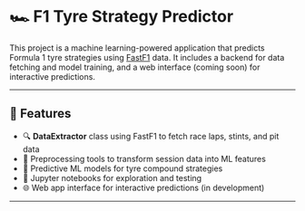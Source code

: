 # 🏎️ F1 Tyre Strategy Predictor

This project is a machine learning-powered application that predicts Formula 1 tyre strategies using [FastF1](https://theoehrly.github.io/Fast-F1/) data. It includes a backend for data fetching and model training, and a web interface (coming soon) for interactive predictions.

---


## 🚀 Features

- 🔍 **DataExtractor** class using FastF1 to fetch race laps, stints, and pit data
- 🧼 Preprocessing tools to transform session data into ML features
- 🤖 Predictive ML models for tyre compound strategies
- 🧪 Jupyter notebooks for exploration and testing
- 🌐 Web app interface for interactive predictions (in development)

---



